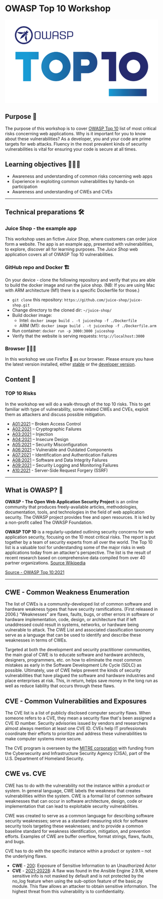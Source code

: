 # OWASP Top 10 Workshop

![TOP10](./resources/images/top10logo.png)

## Purpose 💭

The purpose of this workshop is to cover [OWASP Top 10](https://owasp.org/Top10/) 
list of most critical risks concerning web applications. Why is it important
for you to know about these vulnerabilities? As a developer, you and your code
are prime targets for web attacks. Fluency in the most prevalent kinds of
security vulnerabilities is vital for ensuring your code is secure at all times. 

## Learning objectives 👩🏽‍🏫

- Awareness and understanding of common risks concerning web apps
- Experience in exploiting common vulnerabilities by hands-on participation
- Awareness and understanding of CWEs and CVEs

---

## Technical preparations 🛠

### Juice Shop - the example app

This workshop uses an fictive _Juice Shop_, where customers can order juice
form a website. The app is an example app, presented with vulnerabilities, to
explore, discover all for learning purposes. The _Juice Shop_ web application 
covers all of OWASP Top 10 vulnerabilities. 

### GitHub repo and Docker 🏗

On your device - clone the following repository and verify that you are able
to build the docker image and run the juice shop. (NB: If you are using Mac
with ARM architecture (M1) there is a specific Dockerfile for those.)

- `git clone` this repository: `https://github.com/juice-shop/juice-shop.git`
- Change directory to the cloned dir: `~/juice-shop/`
- Build docker image:
    - Intel: `docker image build . -t juiceshop -f ./Dockerfile`
    - ARM (M1): `docker image build . -t juiceshop -f ./Dockerfile.arm`
- Run container: `docker run -p 3000:3000 juiceshop`
- Verify that the website is serving requests: `http://localhost:3000`

### Browser 🧑🏻‍💻

In this workshop we use Firefox 🦊 as our browser. Please ensure you have the
latest version installed, either [stable](https://www.mozilla.org/en-US/firefox/new/)
or the [developer version](https://www.mozilla.org/en-US/firefox/developer/).

## Content 📝

### TOP 10 Risks

In the workshop we will do a walk-through of the top 10 risks. This to get
familiar with type of vulnerability, some related CWEs and CVEs, exploit them
as attackers and discuss possible mitigation.

- [A01:2021](./a01/README.md) – Broken Access Control
- [A02:2021](./a02/README.md) – Cryptographic Failures
- [A03:2021](./a03/README.md) – Injection
- [A04:2021](./a04/README.md) – Insecure Design
- [A05:2021](./a05/README.md) – Security Misconfiguration
- [A06:2021](./a06/README.md) – Vulnerable and Outdated Components
- [A07:2021](./a07/README.md) – Identification and Authentication Failures
- [A08:2021](./a08/README.md) – Software and Data Integrity Failures
- [A09:2021](./a09/README.md) – Security Logging and Monitoring Failures
- [A10:2021](./a10/README.md) - Server-Side Request Forgery (SSRF)

---

## What is OWASP? 🐝

**OWASP - The Open Web Application Security Project** is an online community
that produces freely-available articles, methodologies, documentation, tools,
and technologies in the field of web application security. The OWASP project
provides free and open resources. It is led by a non-profit called The OWASP
Foundation.

**OWASP TOP 10** is a regularly-updated outlining security concerns for web
application security, focusing on the 10 most critical risks. The report is put
together by a team of security experts from all over the world. The Top 10 list
is a valuable tool for understanding some of the major risks in web
applications today from an attacker's perspective. The list is the result of
recent research based on comprehensive data compiled from over 40 partner
organizations. [Source Wikipedia](https://en.wikipedia.org/wiki/OWASP)

[Source - OWASP Top 10:2021](https://owasp.org/Top10/)

---

## CWE - Common Weakness Enumeration

The list of CWEs is a community-developed list of common software and hardware
weakness types that have security ramifications. (First released in 2006.)
“Weaknesses” are flaws, faults, bugs, or other errors in software or hardware
implementation, code, design, or architecture that if left unaddressed could
result in systems, networks, or hardware being vulnerable to attack. The CWE
List and associated classification taxonomy serve as a language that can be
used to identify and describe these weaknesses in terms of CWEs.

Targeted at both the development and security practitioner communities, the
main goal of CWE is to educate software and hardware architects, designers,
programmers, etc. on how to eliminate the most common mistakes as early in the
Software Development Life Cycle (SDLC) as possible. Ultimately, use of CWE
helps prevent the kinds of security vulnerabilities that have plagued the
software and hardware industries and place enterprises at risk. This, in
return, helps save money in the long run as well as reduce liability that
occurs through these flaws.

## CVE - Common Vulnerabilities and Exposures

The CVE list is a list of publicly disclosed computer security flaws. When
someone refers to a CVE, they mean a security flaw that's been assigned
a CVE ID number. Security advisories issued by vendors and researchers almost
always mention at least one CVE ID. CVEs help IT professionals coordinate
their efforts to prioritize and address these vulnerabilities to make computer
systems more secure.

The CVE program is overseen by the [MITRE corporation](https://cve.mitre.org/)
with funding from the Cybersecurity and Infrastructure Security Agency (CISA),
part of the U.S. Department of Homeland Security.

## CWE vs. CVE

CWE has to do with the vulnerability not the instance within a product or
system. In general language, CWE labels the weakness that creates
vulnerabilities within the system. CWE is a formal list of common software
weaknesses that can occur in software architecture, design, code or
implementation that can lead to exploitable security vulnerabilities.

CWE was created to serve as a common language for describing software security
weaknesses; serve as a standard measuring stick for software security tools
targeting these weaknesses; and to provide a common baseline standard for
weakness identification, mitigation, and prevention efforts. Examples of CWE
are buffer overflow, format strings, flaws, faults, and bugs.

CVE has to do with the specific instance within a product or system –
not the underlying flaws. 

- **CWE** - [200](https://cwe.mitre.org/data/definitions/200.html):
Exposure of Sensitive Information to an Unauthorized Actor
- **CVE** - [2021-20228](https://www.opencve.io/cve/CVE-2021-20228):
A flaw was found in the Ansible Engine 2.9.18, where sensitive info is not
masked by default and is not protected by the no_log feature when using the
sub-option feature of the basic.py module. This flaw allows an attacker to
obtain sensitive information. The highest threat from this vulnerability is to
confidentiality. 

